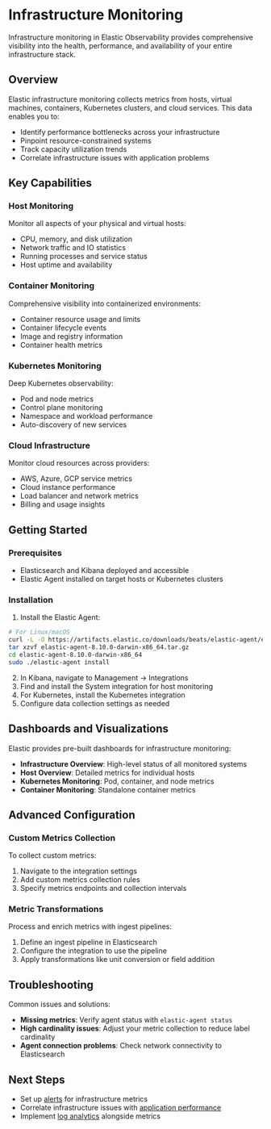 # Infrastructure Monitoring

Infrastructure monitoring in Elastic Observability provides comprehensive visibility into the health, performance, and availability of your entire infrastructure stack.

## Overview

Elastic infrastructure monitoring collects metrics from hosts, virtual machines, containers, Kubernetes clusters, and cloud services. This data enables you to:

- Identify performance bottlenecks across your infrastructure
- Pinpoint resource-constrained systems
- Track capacity utilization trends
- Correlate infrastructure issues with application problems

## Key Capabilities

### Host Monitoring

Monitor all aspects of your physical and virtual hosts:

- CPU, memory, and disk utilization
- Network traffic and IO statistics
- Running processes and service status
- Host uptime and availability

### Container Monitoring

Comprehensive visibility into containerized environments:

- Container resource usage and limits
- Container lifecycle events
- Image and registry information
- Container health metrics

### Kubernetes Monitoring

Deep Kubernetes observability:

- Pod and node metrics
- Control plane monitoring
- Namespace and workload performance
- Auto-discovery of new services

### Cloud Infrastructure

Monitor cloud resources across providers:

- AWS, Azure, GCP service metrics
- Cloud instance performance
- Load balancer and network metrics
- Billing and usage insights

## Getting Started

### Prerequisites

- Elasticsearch and Kibana deployed and accessible
- Elastic Agent installed on target hosts or Kubernetes clusters

### Installation

1. Install the Elastic Agent:

```bash
# For Linux/macOS
curl -L -O https://artifacts.elastic.co/downloads/beats/elastic-agent/elastic-agent-8.10.0-darwin-x86_64.tar.gz
tar xzvf elastic-agent-8.10.0-darwin-x86_64.tar.gz
cd elastic-agent-8.10.0-darwin-x86_64
sudo ./elastic-agent install
```

2. In Kibana, navigate to Management → Integrations
3. Find and install the System integration for host monitoring
4. For Kubernetes, install the Kubernetes integration
5. Configure data collection settings as needed

## Dashboards and Visualizations

Elastic provides pre-built dashboards for infrastructure monitoring:

- **Infrastructure Overview**: High-level status of all monitored systems
- **Host Overview**: Detailed metrics for individual hosts
- **Kubernetes Monitoring**: Pod, container, and node metrics
- **Container Monitoring**: Standalone container metrics

## Advanced Configuration

### Custom Metrics Collection

To collect custom metrics:

1. Navigate to the integration settings
2. Add custom metrics collection rules
3. Specify metrics endpoints and collection intervals

### Metric Transformations

Process and enrich metrics with ingest pipelines:

1. Define an ingest pipeline in Elasticsearch
2. Configure the integration to use the pipeline
3. Apply transformations like unit conversion or field addition

## Troubleshooting

Common issues and solutions:

- **Missing metrics**: Verify agent status with `elastic-agent status`
- **High cardinality issues**: Adjust your metric collection to reduce label cardinality
- **Agent connection problems**: Check network connectivity to Elasticsearch

## Next Steps

- Set up [alerts](./alerting-detection.md) for infrastructure metrics
- Correlate infrastructure issues with [application performance](./application-monitoring.md)
- Implement [log analytics](./log-analytics.md) alongside metrics
